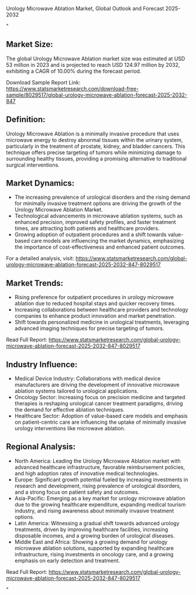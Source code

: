 Urology Microwave Ablation Market, Global Outlook and Forecast 2025-2032

"<h2>Market Size:</h2>
<p>The global Urology Microwave Ablation market size was estimated at USD 53 million in 2023 and is projected to reach USD 124.97 million by 2032, exhibiting a CAGR of 10.00% during the forecast period.</p>
<p>Download Sample Report Link: <a href='https://www.statsmarketresearch.com/download-free-sample/8029517/global-urology-microwave-ablation-forecast-2025-2032-847'>https://www.statsmarketresearch.com/download-free-sample/8029517/global-urology-microwave-ablation-forecast-2025-2032-847</a></p>

<h2>Definition:</h2>
<p>Urology Microwave Ablation is a minimally invasive procedure that uses microwave energy to destroy abnormal tissues within the urinary system, particularly in the treatment of prostate, kidney, and bladder cancers. This technique offers precise targeting of tumors while minimizing damage to surrounding healthy tissues, providing a promising alternative to traditional surgical interventions.</p>

<h2>Market Dynamics:</h2>
<ul>
  <li>The increasing prevalence of urological disorders and the rising demand for minimally invasive treatment options are driving the growth of the Urology Microwave Ablation Market.</li>
  <li>Technological advancements in microwave ablation systems, such as enhanced precision, improved safety profiles, and faster treatment times, are attracting both patients and healthcare providers.</li>
  <li>Growing adoption of outpatient procedures and a shift towards value-based care models are influencing the market dynamics, emphasizing the importance of cost-effectiveness and enhanced patient outcomes.</li>
</ul>
<p>For a detailed analysis, visit: <a href='https://www.statsmarketresearch.com/global-urology-microwave-ablation-forecast-2025-2032-847-8029517'>https://www.statsmarketresearch.com/global-urology-microwave-ablation-forecast-2025-2032-847-8029517</a></p>

<h2>Market Trends:</h2>
<ul>
  <li>Rising preference for outpatient procedures in urology microwave ablation due to reduced hospital stays and quicker recovery times.</li>
  <li>Increasing collaborations between healthcare providers and technology companies to enhance product innovation and market penetration.</li>
  <li>Shift towards personalized medicine in urological treatments, leveraging advanced imaging techniques for precise targeting of tumors.</li>
</ul>
<p>Read Full Report: <a href='https://www.statsmarketresearch.com/global-urology-microwave-ablation-forecast-2025-2032-847-8029517'>https://www.statsmarketresearch.com/global-urology-microwave-ablation-forecast-2025-2032-847-8029517</a></p>

<h2>Industry Influence:</h2>
<ul>
  <li>Medical Device Industry: Collaborations with medical device manufacturers are driving the development of innovative microwave ablation systems tailored to urological applications.</li>
  <li>Oncology Sector: Increasing focus on precision medicine and targeted therapies is reshaping urological cancer treatment paradigms, driving the demand for effective ablation techniques.</li>
  <li>Healthcare Sector: Adoption of value-based care models and emphasis on patient-centric care are influencing the uptake of minimally invasive urology interventions like microwave ablation.</li>
</ul>

<h2>Regional Analysis:</h2>
<ul>
  <li>North America: Leading the Urology Microwave Ablation market with advanced healthcare infrastructure, favorable reimbursement policies, and high adoption rates of innovative medical technologies.</li>
  <li>Europe: Significant growth potential fueled by increasing investments in research and development, rising prevalence of urological disorders, and a strong focus on patient safety and outcomes.</li>
  <li>Asia-Pacific: Emerging as a key market for urology microwave ablation due to the growing healthcare expenditure, expanding medical tourism industry, and rising awareness about minimally invasive treatment options.</li>
  <li>Latin America: Witnessing a gradual shift towards advanced urology treatments, driven by improving healthcare facilities, increasing disposable incomes, and a growing burden of urological diseases.</li>
  <li>Middle East and Africa: Showing a growing demand for urology microwave ablation solutions, supported by expanding healthcare infrastructure, rising investments in oncology care, and a growing emphasis on early detection and treatment.</li>
</ul>
<p>Read Full Report: <a href='https://www.statsmarketresearch.com/global-urology-microwave-ablation-forecast-2025-2032-847-8029517'>https://www.statsmarketresearch.com/global-urology-microwave-ablation-forecast-2025-2032-847-8029517</a></p>"
